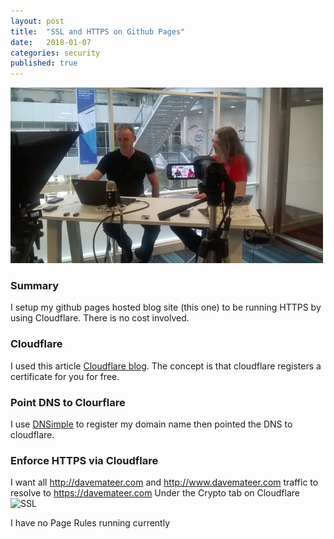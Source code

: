 ```yaml
---
layout: post
title:  "SSL and HTTPS on Github Pages"
date:   2018-01-07
categories: security
published: true 
---
```

![Interview](/assets/interview2_500.jpg)

### Summary
I setup my github pages hosted blog site (this one) to be running HTTPS by using Cloudflare. There is no cost involved.

### Cloudflare
I used this article [Cloudflare blog](https://blog.cloudflare.com/secure-and-fast-github-pages-with-cloudflare/). The concept is that cloudflare registers a certificate for you for free.

### Point DNS to Clourflare
I use [DNSimple](https://dnsimple.com) to register my domain name then pointed the DNS to cloudflare.

### Enforce HTTPS via Cloudflare
I want all http://davemateer.com and http://www.davemateer.com traffic to resolve to https://davemateer.com
Under the Crypto tab on Cloudflare
![SSL](/assets/2018-01-08/ssl.png)

I have no Page Rules running currently



